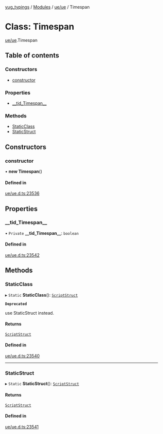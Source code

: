[yug_typings](../README.md) / [Modules](../modules.md) / [ue/ue](../modules/ue_ue.md) / Timespan

# Class: Timespan

[ue/ue](../modules/ue_ue.md).Timespan

## Table of contents

### Constructors

- [constructor](ue_ue.Timespan.md#constructor)

### Properties

- [\_\_tid\_Timespan\_\_](ue_ue.Timespan.md#__tid_timespan__)

### Methods

- [StaticClass](ue_ue.Timespan.md#staticclass)
- [StaticStruct](ue_ue.Timespan.md#staticstruct)

## Constructors

### constructor

• **new Timespan**()

#### Defined in

[ue/ue.d.ts:23536](https://github.com/YugMetaverse/yug_typings/blob/25cad34/ue/ue.d.ts#L23536)

## Properties

### \_\_tid\_Timespan\_\_

• `Private` **\_\_tid\_Timespan\_\_**: `boolean`

#### Defined in

[ue/ue.d.ts:23542](https://github.com/YugMetaverse/yug_typings/blob/25cad34/ue/ue.d.ts#L23542)

## Methods

### StaticClass

▸ `Static` **StaticClass**(): [`ScriptStruct`](ue_ue.ScriptStruct.md)

**`Deprecated`**

use StaticStruct instead.

#### Returns

[`ScriptStruct`](ue_ue.ScriptStruct.md)

#### Defined in

[ue/ue.d.ts:23540](https://github.com/YugMetaverse/yug_typings/blob/25cad34/ue/ue.d.ts#L23540)

___

### StaticStruct

▸ `Static` **StaticStruct**(): [`ScriptStruct`](ue_ue.ScriptStruct.md)

#### Returns

[`ScriptStruct`](ue_ue.ScriptStruct.md)

#### Defined in

[ue/ue.d.ts:23541](https://github.com/YugMetaverse/yug_typings/blob/25cad34/ue/ue.d.ts#L23541)
